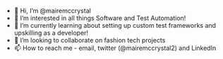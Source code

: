 - 👋 Hi, I’m @mairemccrystal
- 👀 I’m interested in all things Software and Test Automation! 
- 🌱 I’m currently learning about setting up custom test frameworks and upskilling as a developer! 
- 💞️ I’m looking to collaborate on fashion tech projects 
- 📫 How to reach me - email, twitter (@mairemccrystal2) and LinkedIn

<!---
mairemccrystal/mairemccrystal is a ✨ special ✨ repository because its `README.md` (this file) appears on your GitHub profile.
You can click the Preview link to take a look at your changes.
--->

